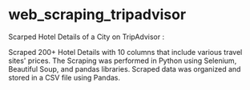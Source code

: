 # web_scraping_tripadvisor 

Scarped Hotel Details of a City on TripAdvisor :

Scraped 200+ Hotel Details with 10 columns that include various travel sites' prices.
The Scraping was performed in Python using Selenium, Beautiful Soup, and pandas libraries.
Scraped data was organized and stored in a CSV file using Pandas.
